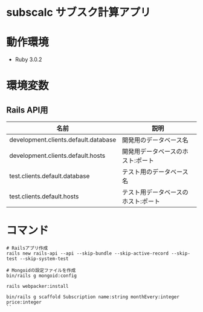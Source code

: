 # subscalc サブスク計算アプリ


# 動作環境

- Ruby 3.0.2

# 環境変数

## Rails API用

名前|説明
---|---
development.clients.default.database|開発用のデータベース名
development.clients.default.hosts|開発用データベースのホスト:ポート
test.clients.default.database|テスト用のデータベース名
test.clients.default.hosts|テスト用データベースのホスト:ポート

# コマンド

```
# Railsアプリ作成
rails new rails-api --api --skip-bundle --skip-active-record --skip-test --skip-system-test
```

```
# Mongoidの設定ファイルを作成
bin/rails g mongoid:config
```

```
rails webpacker:install
```

```
bin/rails g scaffold Subscription name:string monthEvery:integer price:integer
``